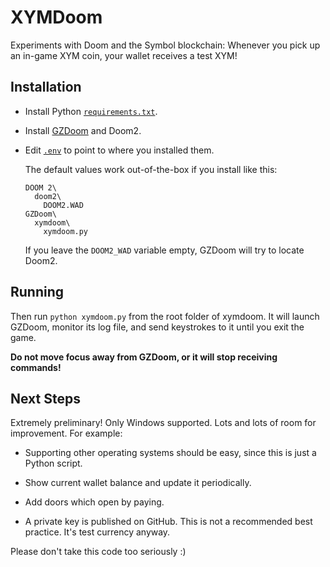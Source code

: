 # XYMDoom

Experiments with Doom and the Symbol blockchain:
Whenever you pick up an in-game XYM coin, your wallet receives a test XYM!

## Installation

* Install Python [`requirements.txt`](./requirements.txt).
* Install [GZDoom](https://zdoom.org/downloads) and Doom2.
* Edit [`.env`](./.env) to point to where you installed them.

    The default values work out-of-the-box if you install like this:

    ```text
    DOOM 2\
      doom2\
        DOOM2.WAD
    GZDoom\
      xymdoom\
        xymdoom.py
    ```

    If you leave the `DOOM2_WAD` variable empty, GZDoom will try to locate Doom2.

## Running

Then run `python xymdoom.py` from the root folder of xymdoom.
It will launch GZDoom, monitor its log file, and send keystrokes to it until you exit the game.

**Do not move focus away from GZDoom, or it will stop receiving commands!**

## Next Steps

Extremely preliminary! Only Windows supported.
Lots and lots of room for improvement. For example:

* Supporting other operating systems should be easy, since this is just a Python script.

* Show current wallet balance and update it periodically.

* Add doors which open by paying.

* A private key is published on GitHub. This is not a recommended best practice.
    It's test currency anyway.

Please don't take this code too seriously :)

